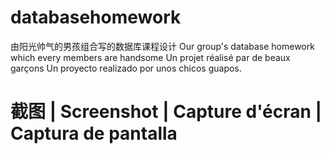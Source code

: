 # databasehomework
由阳光帅气的男孩组合写的数据库课程设计
Our group's database homework which every members are handsome
Un projet réalisé par de beaux garçons
Un proyecto realizado por unos chicos guapos.

# 截图 | Screenshot | Capture d'écran | Captura de pantalla




